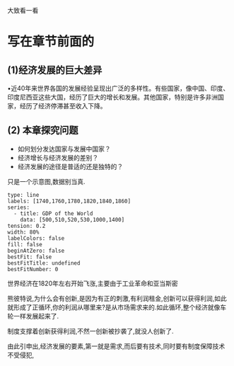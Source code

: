 
大致看一看

# 写在章节前面的

## (1)经济发展的巨大差异

•近40年来世界各国的发展经验呈现出广泛的多样性。有些国家，像中国、印度、印度尼西亚这些大国，经历了巨大的增长和发展。其他国家，特别是许多非洲国家，经历了经济停滞甚至收入下降。
## (2) 本章探究问题

* 如何划分发达国家与发展中国家？
* 经济增长与经济发展的差别？
* 经济发展的途径是普适的还是独特的？

只是一个示意图,数据别当真.
```chart
type: line
labels: [1740,1760,1780,1820,1840,1860]
series:
  - title: GDP of the World
    data: [500,510,520,530,1000,1400]
tension: 0.2
width: 80%
labelColors: false
fill: false
beginAtZero: false
bestFit: false
bestFitTitle: undefined
bestFitNumber: 0
```

世界经济在1820年左右开始飞涨,主要由于工业革命和亚当斯密

熊彼特说,为什么会有创新,是因为有正的刺激,有利润租金,创新可以获得利润,如此就形成了正循环,你的利润从哪里来?是从市场需求来的.如此循环,整个经济就像车轮一样发展起来了.

制度支撑着创新获得利润,不然一创新被抄袭了,就没人创新了.

由此引申出,经济发展的要素,第一就是需求,而后要有技术,同时要有制度保障技术不受侵犯,

# 